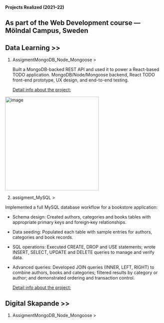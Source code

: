 
 **Projects Realized (2021–22)**
  ## As part of the Web Development course — Mölndal Campus, Sweden


## Data Learning >> 

1. AssigmentMongoDB_Node_Mongoose >
 
   Built a MongoDB-backed REST API and used it to power a React-based TODO application.
   MongoDB/Node/Mongoose backend, React TODO front-end prototype, UX design, and end-to-end testing.
   
   [Detail info about the project:](https://github.com/Ursulavallejo/WEB_2108/tree/main/Datalarning/assigmentMongoDB_Node_Mongoose)

<img src="https://github.com/user-attachments/assets/2a86d5be-cff4-46e9-af43-92a99a72c5a8" alt="image" width="300" />

2. assigment_MySQL >
   
Implemented a full MySQL database workflow for a bookstore application:

- Schema design: Created authors, categories and books tables with appropriate primary keys and foreign‐key relationships.
- Data seeding: Populated each table with sample entries for authors, categories and book records.
- SQL operations: Executed CREATE, DROP and USE statements; wrote INSERT, SELECT, UPDATE and DELETE queries to manage and verify data.
- Advanced queries: Developed JOIN queries (INNER, LEFT, RIGHT) to combine authors, books and categories; filtered results by category or author; and demonstrated ordering and transaction control.
 
   [Detail info about the project:](https://github.com/Ursulavallejo/WEB_2108/blob/main/Datalarning/assigment_MySQL/mySQL/uppgigtMySQLUrsulaVallejo.sql)

## Digital Skapande  >> 

1. AssigmentMongoDB_Node_Mongoose >
 




